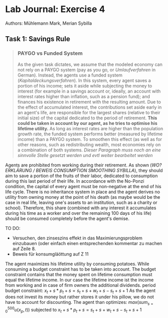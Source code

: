 # Lab Journal: Exercise 4

Authors: Mühlemann Mark, Merian Sybilla

## Task 1: Savings Rule

>### PAYGO vs Funded System
>As the given task dictates, we assume that the modeled economy can not rely on a PAYGO system (pay as you go, or _Umlaufverfahren_ in German). Instead, the agents use a funded system (_Kapitaldeckungsverfahren_). In this system, every agent saves a portion of his income; sets it aside while subjecting the money to interest (for example in a savings account or, ideally, an account with interest rates higher than inflation, such as a pension fund); and finances his existence in retirement with the resulting amount. Due to the effect of accumulated interest, the contributions set aside early in an agent's life, are responsible for the largest shares (relative to their initial size) of the capital dedicated to the period of retirement. **This could be taken in account by our agent, as he tries to optimise his lifetime utility.** As long as interest rates are higher than the population growth rate, the funded system performs better (measured by lifetime income) than a PAYGO system. To smoothen this effect (as well as for other reasons, such as redistributing wealth, most economies rely on a combination of both systems. 
*Dieser Paragraph muss noch an eine sinnvolle Stelle gesetzt werden und evtl weiter bearbeitet werden*

Agents are prohibited from working during their retirement. As shown (_WO? ERKLÄRUNG / BEWEIS CONSUMPTION SMOOTHING SYBILLA_),  they should aim to save a portion of the fruits of their labor, dedicated to consumption during this last period of their life. In accordance with the No-Ponzi condition, the capital of every agent must be non-negative at the end of his life cycle. There is no inheritance system in place and the agent derives no utility from owning money at the point of his death (as maybe would be the case in real life, leaving one's assets to an institution, such as a charity or school). Therefore, this share (combined with any interest it accumulates during his time as a worker and over the remaining 100 days of his life) should be consumed completely before the agent's demise. 


TO DO:
+ Versuchen, den zinseszins effekt in das Maximierungsproblem einzubauen (oder einfach einen entsprechenden kommentar zu machen auf Zeile 8.
+ Beweis für konsumgläöttung auf Z 11

The agent maximizes his lifetime utility by consuming potatoes. While consuming a budget constraint has to be taken into account. The budget constraint contains that the money spent on lifetime consumption must equal the lifetime income. In our case the lifetime income ist the income from working and in case of firm owners the additional dividends. 
period budget constraint: 
$x_t+s * p_t+s = s_t+s + w_t+s - s_t+s+1$
As the agent does not invest its money but rather stores it under his pillow, we do not have to account for discounting. 
The agent than optimizes:
$max (sum_{s=0}^{500}u(x_p,t))$ subjected to $x_t+s * p_t+s = s_t+s + w_t+s - s_t+s+1$

